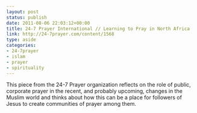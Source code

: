 ```yaml
---
layout: post
status: publish
date: 2011-08-06 22:03:12+00:00
title: 24-7 Prayer International // Learning to Pray in North Africa
link: http://24-7prayer.com/content/1568
type: aside
categories:
- 24-7prayer
- islam
- prayer
- spirituality
---
```


This piece from the 24-7 Prayer organization reflects on the role of public, corporate prayer in the recent, and probably upcoming, changes in the Muslim world and thinks about how this can be a place for followers of Jesus to create communities of prayer among them.
